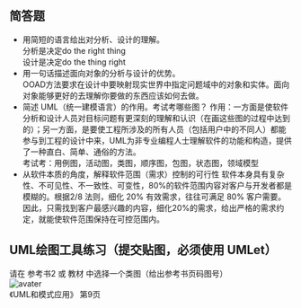 ## 简答题
- 用简短的语言给出对分析、设计的理解。  
分析是决定do the right thing  
设计是决定do the thing right
- 用一句话描述面向对象的分析与设计的优势。  
OOAD方法要求在设计中要映射现实世界中指定问题域中的对象和实体。面向对象能够更好的去理解你要做的东西应该如何去做。  
- 简述 UML（统一建模语言）的作用。考试考哪些图？
作用：一方面是使软件分析和设计人员对目标问题有更深刻的理解和认识（在画这些图的过程中达到的）；另一方面，是要使工程所涉及的所有人员（包括用户中的不同人）都能参与到工程的设计中来，UML为非专业编程人士理解软件的功能和构造，提供了一种直白、简单、通俗的方法。   
考试考：用例图，活动图，类图，顺序图，包图，状态图，领域模型
- 从软件本质的角度，解释软件范围（需求）控制的可行性
软件本身具有复杂性、不可见性、不一致性、可变性，80%的软件范围内容对客户与开发者都是模糊的。根据2/8 法则，细化 20% 有效需求，往往可满足 80% 客户需要。因此，只需找到客户最感兴趣的内容，细化20%的需求，给出严格的需求约定，就能使软件范围保持在可控范围内。  
## UML绘图工具练习（提交贴图，必须使用 UMLet） 
请在 参考书2 或 教材 中选择一个类图（给出参考书页码图号）  
![avater](UML.jpg)  
《UML和模式应用》 第9页
